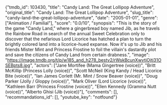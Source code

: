 {"tmdb_id": 103430, "title": "Candy Land: The Great Lollipop Adventure", "original_title": "Candy Land: The Great Lollipop Adventure", "slug_title": "candy-land-the-great-lollipop-adventure", "date": "2005-01-01", "genre": ["Animation / Familial"], "score": "0.0/10", "synopsis": "This is the story of the game \"Candy Land,\" where a gingerbread boy named Jib, as he travels the Rainbow Road in search of the annual Sweet Celebration only to discover that the nefarious Lord Licorice has hatched a plan to turn the brightly colored land into a licorice-hued expanse. Now it's up to Jib and his friends Mister Mint and Princess Frostine to foil the villain's dastardly plot and save the citizens of Candy Land from certain drabness.", "image": "https://image.tmdb.org/t/p/w185_and_h278_bestv2/rWskBcunXwvtjOjti31OSEBpts8.jpg", "actors": ["Jane Mortifee (Mama Gingertree (voice))", "Britt McKillip (Princess Lolly (voice))", "Scott McNeil (King Kandy / Head Licorice Bite (voice))", "Ian James Corlett (Mr. Mint / Snow Beaver (voice))", "Doug Parker (Jolly / Gloppy (voice))", "Mark Oliver (Lord Licorice (voice))", "Kathleen Barr (Princess Frostine (voice))", "Ellen Kennedy (Gramma Nutt (voice))", "Alberto Ghisi (Jib (voice))"], "comments": [], "recommandations_id": [], "youtube_key": "notfound"}